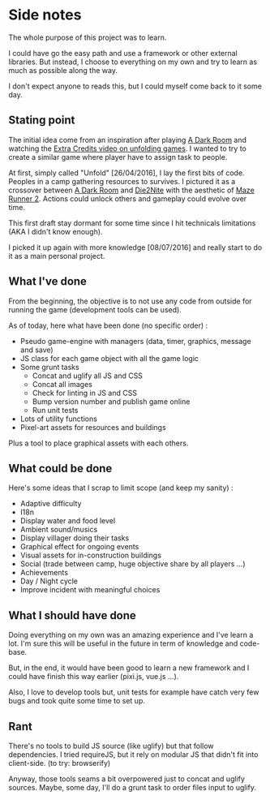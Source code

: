 # Side notes

The whole purpose of this project was to learn.

I could have go the easy path and use a framework or other external libraries.
But instead, I choose to everything on my own and try to learn as much as possible along the way.

I don't expect anyone to reads this, but I could myself come back to it some day.

## Stating point

The initial idea come from an inspiration after playing [A Dark Room](http://adarkroom.doublespeakgames.com/) and watching the [Extra Credits video on unfolding games](https://www.youtube.com/watch?v=ptk93AyICH0).
I wanted to try to create a similar game where player have to assign task to people.

At first, simply called "Unfold" [26/04/2016], I lay the first bits of code.
Peoples in a camp gathering resources to survives.
I pictured it as a crossover between [A Dark Room](http://adarkroom.doublespeakgames.com/) and [Die2Nite](http://www.die2nite.com) with the aesthetic of [Maze Runner 2](http://www.imdb.com/title/tt4046784/mediaviewer/rm2226648064).
Actions could unlock others and gameplay could evolve over time.

This first draft stay dormant for some time since I hit technicals limitations (AKA I didn't know enough).

I picked it up again with more knowledge [08/07/2016] and really start to do it as a main personal project.


## What I've done

From the beginning, the objective is to not use any code from outside for running the game (development tools can be used).

As of today, here what have been done (no specific order) :
  * Pseudo game-engine with managers (data, timer, graphics, message and save)
  * JS class for each game object with all the game logic
  * Some grunt tasks
    * Concat and uglify all JS and CSS
    * Concat all images
    * Check for linting in JS and CSS
    * Bump version number and publish game online
    * Run unit tests
  * Lots of utility functions
  * Pixel-art assets for resources and buildings

Plus a tool to place graphical assets with each others.


## What could be done

Here's some ideas that I scrap to limit scope (and keep my sanity) :
  * Adaptive difficulty
  * I18n
  * Display water and food level
  * Ambient sound/musics
  * Display villager doing their tasks
  * Graphical effect for ongoing events
  * Visual assets for in-construction buildings
  * Social (trade between camp, huge objective share by all players ...)
  * Achievements
  * Day / Night cycle
  * Improve incident with meaningful choices


## What I should have done

Doing everything on my own was an amazing experience and I've learn a lot.
I'm sure this will be useful in the future in term of knowledge and code-base.

But, in the end, it would have been good to learn a new framework and I could have finish this way earlier (pixi.js, vue.js ...).

Also, I love to develop tools but, unit tests for example have catch very few bugs and took quite some time to set up.

## Rant

There's no tools to build JS source (like uglify) but that follow dependencies.
I tried requireJS, but it rely on modular JS that didn't fit into client-side. (to try: browserify)

Anyway, those tools seams a bit overpowered just to concat and uglify sources.
Maybe, some day, I'll do a grunt task to order files input to uglify.
